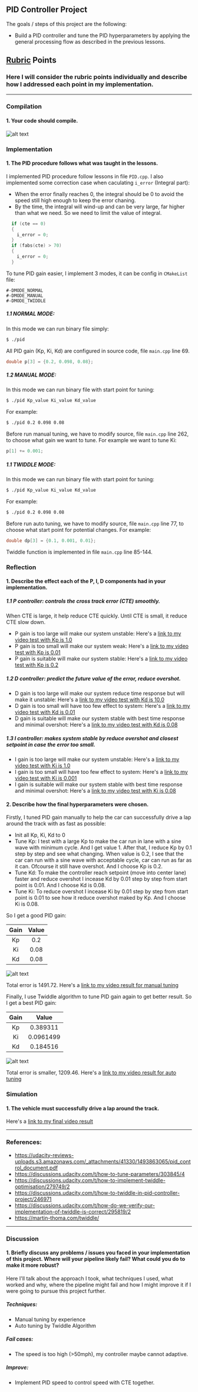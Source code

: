## PID Controller Project

The goals / steps of this project are the following:

* Build a PID controller and tune the PID hyperparameters by applying the general processing flow as described in the previous lessons.

[//]: # (Image References)
[image1]: ./output_images/compilation.png
[image2]: ./output_images/manual_result.png
[image3]: ./output_images/auto_result.png
[video1]: ./output_videos/P_high.mp4
[video2]: ./output_videos/P_low.mp4
[video3]: ./output_videos/P_best.mp4
[video4]: ./output_videos/D_high.mp4
[video5]: ./output_videos/D_low.mp4
[video6]: ./output_videos/D_best.mp4
[video7]: ./output_videos/I_high.mp4
[video8]: ./output_videos/I_low.mp4
[video9]: ./output_videos/I_best.mp4
[video10]: ./output_videos/PID_ManualTuning.mp4
[video11]: ./output_videos/PID_AutoTuning.mp4

## [Rubric](https://review.udacity.com/#!/rubrics/824/view) Points
### Here I will consider the rubric points individually and describe how I addressed each point in my implementation.

---

### Compilation

#### 1. Your code should compile.

![alt text][image1]

### Implementation

#### 1. The PID procedure follows what was taught in the lessons.

I implemented PID procedure follow lessons in file `PID.cpp`.
I also implemented some correction case when caculating `i_error` (Integral part):

* When the error finally reaches 0, the integral should be 0 to avoid the speed still high enough to keep the error chaning.
* By the time, the integral will wind-up and can be very large, far higher than what we need. So we need to limit the value of integral.

```cpp
  if (cte == 0)
  {
    i_error = 0;
  }
  if (fabs(cte) > 70)
  {
    i_error = 0;
  }
```

To tune PID gain easier, I implement 3 modes, it can be config in `CMakeList` file:

```
#-DMODE_NORMAL
#-DMODE_MANUAL
#-DMODE_TWIDDLE
```

##### 1.1 NORMAL MODE:

In this mode we can run binary file simply:

```bash
$ ./pid
```

All PID gain (Kp, Ki, Kd) are configured in source code, file `main.cpp` line 69.

```cpp
double p[3] = {0.2, 0.098, 0.08};
```

##### 1.2 MANUAL MODE:

In this mode we can run binary file with start point for tuning:

```bash
$ ./pid Kp_value Ki_value Kd_value
```

For example:

```bash
$ ./pid 0.2 0.098 0.08
```

Before run manual tuning, we have to modify source, file `main.cpp` line 262, to choose what gain we want to tune.
For example we want to tune Ki:

```cpp
p[1] += 0.001;
```

##### 1.1 TWIDDLE MODE:

In this mode we can run binary file with start point for tuning:

```bash
$ ./pid Kp_value Ki_value Kd_value
```

For example:

```bash
$ ./pid 0.2 0.098 0.08
```

Before run auto tuning, we have to modify source, file `main.cpp` line 77, to choose what start point for potential changes.
For example:

```cpp
double dp[3] = {0.1, 0.001, 0.01};
```

Twiddle function is implemented in file `main.cpp` line 85-144.

### Reflection

#### 1. Describe the effect each of the P, I, D components had in your implementation.

##### 1.1 P controller: controls the cross track error (CTE) smoothly.

When CTE is large, it help reduce CTE quickly.
Until CTE is small, it reduce CTE slow down.

* P gain is too large will make our system unstable:
Here's a [link to my video test with Kp is 1.0][video1]
* P gain is too small will make our system weak:
Here's a [link to my video test with Kp is 0.01][video2]
* P gain is suitable will make our system stable:
Here's a [link to my video test with Kp is 0.2][video3]

##### 1.2 D controller: predict the future value of the error, reduce overshot.

* D gain is too large will make our system reduce time response but will make it unstable:
Here's a [link to my video test with Kd is 10.0][video4]
* D gain is too small will have too few effect to system:
Here's a [link to my video test with Kd is 0.01][video5]
* D gain is suitable will make our system stable with best time response and minimal overshot:
Here's a [link to my video test with Kd is 0.08][video6]

##### 1.3 I controller: makes system stable by reduce overshot and closest setpoint in case the error too small.

* I gain is too large will make our system unstable:
Here's a [link to my video test with Ki is 1.0][video7]
* I gain is too small will have too few effect to system:
Here's a [link to my video test with Ki is 0.001][video8]
* I gain is suitable will make our system stable with best time response and minimal overshot:
Here's a [link to my video test with Ki is 0.08][video9]

#### 2. Describe how the final hyperparameters were chosen.

Firstly, I tuned PID gain manually to help the car can successfully drive a lap around the track with as fast as possible:

* Init all Kp, Ki, Kd to 0
* Tune Kp: I test with a large Kp to make the car run in lane with a sine wave with minimum cycle. And I get value 1.
After that, I reduce Kp by 0.1 step by step and see what changing.
When value is 0.2, I see that the car can run with a sine wave with acceptable cycle, car can run as far as it can. Ofcourse it still have overshot.
And I choose Kp is 0.2.
* Tune Kd: To make the controller reach setpoint (move into center lane) faster and reduce overshot I incease Kd by 0.01 step by step from start point is 0.01.
And I choose Kd is 0.08.
* Tune Ki: To reduce overshot I incease Ki by 0.01 step by step from start point is 0.01 to see how it reduce overshot maked by Kp.
And I choose Ki is 0.08.

So I get a good PID gain:

| Gain | Value |
|:----:|:-----:|
| Kp   | 0.2   |
| Ki   | 0.08  |
| Kd   | 0.08  |

![alt text][image2]

Total error is 1491.72.
Here's a [link to my video result for manual tuning][video10]

Finally, I use Twiddle algorithm to tune PID gain again to get better result.
So I get a best PID gain:

| Gain | Value     |
|:----:|:---------:|
| Kp   | 0.389311  |
| Ki   | 0.0961499 |
| Kd   | 0.184516  |

![alt text][image3]

Total error is smaller, 1209.46.
Here's a [link to my video result for auto tuning][video11]

### Simulation

#### 1. The vehicle must successfully drive a lap around the track.

Here's a [link to my final video result][video11]

---

### References:

* https://udacity-reviews-uploads.s3.amazonaws.com/_attachments/41330/1493863065/pid_control_document.pdf
* https://discussions.udacity.com/t/how-to-tune-parameters/303845/4
* https://discussions.udacity.com/t/how-to-implement-twiddle-optimisation/279749/2
* https://discussions.udacity.com/t/how-to-twiddle-in-pid-controller-project/246971
* https://discussions.udacity.com/t/how-do-we-verify-our-implementation-of-twiddle-is-correct/295819/2
* https://martin-thoma.com/twiddle/

---

### Discussion

#### 1. Briefly discuss any problems / issues you faced in your implementation of this project.  Where will your pipeline likely fail?  What could you do to make it more robust?

Here I'll talk about the approach I took, what techniques I used, what worked and why, where the pipeline might fail and how I might improve it if I were going to pursue this project further.

##### Techniques:

* Manual tuning by experience
* Auto tuning by Twiddle Algorithm

##### Fail cases:

* The speed is too high (>50mph), my controller maybe cannot adaptive.

##### Improve:

* Implement PID speed to control speed with CTE together.
